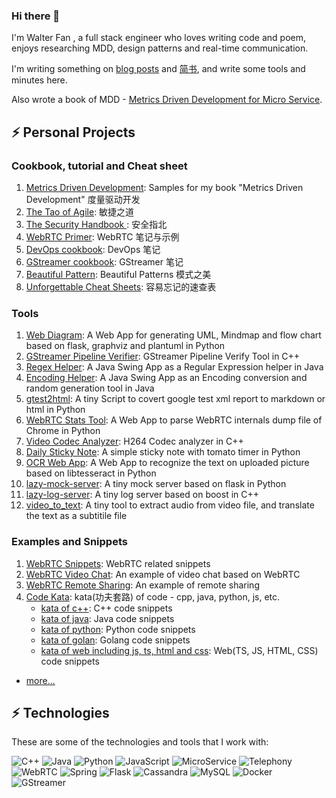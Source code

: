 ### Hi there 👋

I'm Walter Fan , a full stack engineer who loves writing code and poem, enjoys researching MDD, design patterns and real-time communication.

I'm writing something on [blog posts](https://www.fanyamin.com/) and [简书](https://www.jianshu.com/u/e0b365801f48), and write some tools and minutes here.

Also wrote a book of MDD - [Metrics Driven Development for Micro Service](http://www.cmpbook.com/products/detail?id=46463). 

## ⚡ Personal Projects
### Cookbook, tutorial and Cheat sheet
1. [Metrics Driven Development](https://github.com/walterfan/mdd): Samples for my book "Metrics Driven Development" 度量驱动开发
1. [The Tao of Agile](https://github.com/walterfan/the-tao-of-agile): 敏捷之道
1. [The Security Handbook ](https://github.com/walterfan/security-handbook): 安全指北
1. [WebRTC Primer](https://github.com/walterfan/webrtc_primer): WebRTC 笔记与示例
1. [DevOps cookbook](https://github.com/walterfan/devops-cookbook): DevOps 笔记
1. [GStreamer cookbook](https://github.com/walterfan/gstreamer-cookbook): GStreamer 笔记 
1. [Beautiful Pattern](https://github.com/walterfan/beautiful_pattern): Beautiful Patterns 模式之美
1. [Unforgettable Cheat Sheets](https://github.com/walterfan/unforgettable_cheat_sheet): 容易忘记的速查表
   
### Tools   
1. [Web Diagram](https://github.com/walterfan/webdiagram): A Web App for generating UML, Mindmap and flow chart based on flask, graphviz and plantuml in Python
1. [GStreamer Pipeline Verifier](https://github.com/walterfan/gst-pipeline-verifier): GStreamer Pipeline Verify Tool in C++
1. [Regex Helper](https://github.com/walterfan/regex_helper): A Java Swing App as a Regular Expression helper in Java
1. [Encoding Helper](https://github.com/walterfan/encoding_helper): A Java Swing App as an Encoding conversion and random generation tool in Java
1. [gtest2html](https://github.com/walterfan/gtest2html): A tiny Script to covert google test xml report to markdown or html in Python
1. [WebRTC Stats Tool](https://github.com/walterfan/webrtc_stats): A Web App to parse WebRTC internals dump file of Chrome in Python
1. [Video Codec Analyzer](https://github.com/walterfan/video_codec_analyzer): H264 Codec analyzer in C++
1. [Daily Sticky Note](https://github.com/walterfan/daily-sticky-note): A simple sticky note with tomato timer in Python 
1. [OCR Web App](https://github.com/walterfan/webocr): A Web App to recognize the text on uploaded picture based on libtesseract in Python
1. [lazy-mock-server](https://github.com/walterfan/lazy-mock-server): A tiny mock server based on flask in Python
1. [lazy-log-server](https://github.com/walterfan/lazy-log-server): A tiny log server based on boost in C++
1. [video_to_text](https://github.com/walterfan/video_to_text): A tiny tool to extract audio from video file, and translate the text as a subtitile file

   
### Examples and Snippets
1. [WebRTC Snippets](https://github.com/walterfan/webrtc_snippets): WebRTC related snippets
1. [WebRTC Video Chat](https://github.com/walterfan/webrtc_video_chat): An example of video chat based on WebRTC
1. [WebRTC Remote Sharing](https://github.com/walterfan/webrtc_remote_sharing): An example of remote sharing
1. [Code Kata](https://github.com/walterfan/code-kata):  kata(功夫套路) of code - cpp, java, python, js, etc.
   - [kata of c++](https://github.com/walterfan/kata-cpp):  C++ code snippets 
   - [kata of java](https://github.com/walterfan/kata-java): Java code snippets 
   - [kata of python](https://github.com/walterfan/kata-python): Python code snippets
   - [kata of golan](https://github.com/walterfan/kata-go): Golang code snippets 
   - [kata of web including js, ts, html and css](https://github.com/walterfan/kata-web): Web(TS, JS, HTML, CSS) code snippets 
   
* [more...](https://github.com/walterfan?tab=repositories)

## ⚡ Technologies

These are some of the technologies and tools that I work with:

![C++](https://img.shields.io/badge/-Cpp-007ACC?style=flat-square&logo=cpp)
![Java](https://img.shields.io/badge/-Java-007396?style=flat-square&logo=java)
![Python](https://img.shields.io/badge/Python-0089D6?style=flat-square&logo=python&logoColor=white)
![JavaScript](https://img.shields.io/badge/-JavaScript-339933?style=flat-square&logo=JavaScript&logoColor=white)
![MicroService](https://img.shields.io/badge/-MicroService-E34F26?style=flat-square&logo=MicroService&logoColor=white)
![Telephony](https://img.shields.io/badge/-Telephony-black?style=flat-square&logo=Telephony)
![WebRTC](https://img.shields.io/badge/-WebRTC-86BC40?style=flat-square&logo=webrtc&logoColor=white)
![Spring](https://img.shields.io/badge/-Spring-6DB33F?style=flat-square&logo=spring&logoColor=white)
![Flask](https://img.shields.io/badge/-Flask-DD0031?style=flat-square&logo=flask)
![Cassandra](https://img.shields.io/badge/-Cassandra-black?style=flat-square&logo=cassandra)
![MySQL](https://img.shields.io/badge/-MySQL-4479A1?style=flat-square&logo=mysql&logoColor=white)
![Docker](https://img.shields.io/badge/-Docker-2496ED?style=flat-square&logo=docker&logoColor=white)
![GStreamer](https://img.shields.io/badge/-GStreamer-black?style=flat-square&logo=gstreamer)
